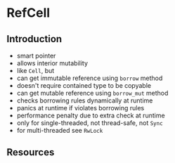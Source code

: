 # RefCell



## Introduction

- smart pointer
- allows interior mutability
- like `Cell`, but
- can get immutable reference using `borrow` method
- doesn't require contained type to be copyable
- can get mutable reference using `borrow_mut` method
- checks borrowing rules dynamically at runtime
- panics at runtime if violates borrowing rules
- performance penalty due to extra check at runtime
- only for single-threaded, not thread-safe, not `Sync`
- for multi-threaded see `RwLock`



## Resources
